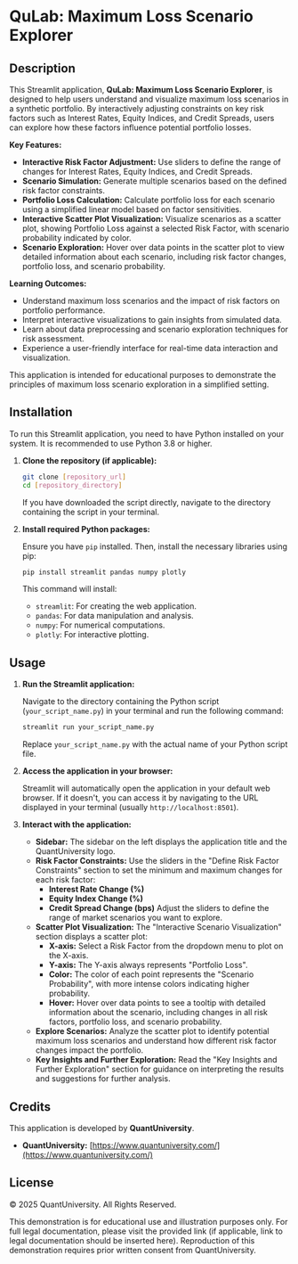 # QuLab: Maximum Loss Scenario Explorer

## Description

This Streamlit application, **QuLab: Maximum Loss Scenario Explorer**, is designed to help users understand and visualize maximum loss scenarios in a synthetic portfolio. By interactively adjusting constraints on key risk factors such as Interest Rates, Equity Indices, and Credit Spreads, users can explore how these factors influence potential portfolio losses.

**Key Features:**

*   **Interactive Risk Factor Adjustment:** Use sliders to define the range of changes for Interest Rates, Equity Indices, and Credit Spreads.
*   **Scenario Simulation:** Generate multiple scenarios based on the defined risk factor constraints.
*   **Portfolio Loss Calculation:** Calculate portfolio loss for each scenario using a simplified linear model based on factor sensitivities.
*   **Interactive Scatter Plot Visualization:** Visualize scenarios as a scatter plot, showing Portfolio Loss against a selected Risk Factor, with scenario probability indicated by color.
*   **Scenario Exploration:** Hover over data points in the scatter plot to view detailed information about each scenario, including risk factor changes, portfolio loss, and scenario probability.

**Learning Outcomes:**

*   Understand maximum loss scenarios and the impact of risk factors on portfolio performance.
*   Interpret interactive visualizations to gain insights from simulated data.
*   Learn about data preprocessing and scenario exploration techniques for risk assessment.
*   Experience a user-friendly interface for real-time data interaction and visualization.

This application is intended for educational purposes to demonstrate the principles of maximum loss scenario exploration in a simplified setting.

## Installation

To run this Streamlit application, you need to have Python installed on your system. It is recommended to use Python 3.8 or higher.

1.  **Clone the repository (if applicable):**

    ```bash
    git clone [repository_url]
    cd [repository_directory]
    ```

    If you have downloaded the script directly, navigate to the directory containing the script in your terminal.

2.  **Install required Python packages:**

    Ensure you have `pip` installed. Then, install the necessary libraries using pip:

    ```bash
    pip install streamlit pandas numpy plotly
    ```

    This command will install:
    *   `streamlit`:  For creating the web application.
    *   `pandas`: For data manipulation and analysis.
    *   `numpy`: For numerical computations.
    *   `plotly`: For interactive plotting.

## Usage

1.  **Run the Streamlit application:**

    Navigate to the directory containing the Python script (`your_script_name.py`) in your terminal and run the following command:

    ```bash
    streamlit run your_script_name.py
    ```

    Replace `your_script_name.py` with the actual name of your Python script file.

2.  **Access the application in your browser:**

    Streamlit will automatically open the application in your default web browser. If it doesn't, you can access it by navigating to the URL displayed in your terminal (usually `http://localhost:8501`).

3.  **Interact with the application:**

    *   **Sidebar:** The sidebar on the left displays the application title and the QuantUniversity logo.
    *   **Risk Factor Constraints:** Use the sliders in the "Define Risk Factor Constraints" section to set the minimum and maximum changes for each risk factor:
        *   **Interest Rate Change (%)**
        *   **Equity Index Change (%)**
        *   **Credit Spread Change (bps)**
        Adjust the sliders to define the range of market scenarios you want to explore.
    *   **Scatter Plot Visualization:** The "Interactive Scenario Visualization" section displays a scatter plot:
        *   **X-axis:** Select a Risk Factor from the dropdown menu to plot on the X-axis.
        *   **Y-axis:**  The Y-axis always represents "Portfolio Loss".
        *   **Color:** The color of each point represents the "Scenario Probability", with more intense colors indicating higher probability.
        *   **Hover:** Hover over data points to see a tooltip with detailed information about the scenario, including changes in all risk factors, portfolio loss, and scenario probability.
    *   **Explore Scenarios:** Analyze the scatter plot to identify potential maximum loss scenarios and understand how different risk factor changes impact the portfolio.
    *   **Key Insights and Further Exploration:** Read the "Key Insights and Further Exploration" section for guidance on interpreting the results and suggestions for further analysis.

## Credits

This application is developed by **QuantUniversity**.

*   **QuantUniversity:** [https://www.quantuniversity.com/](https://www.quantuniversity.com/)

## License

© 2025 QuantUniversity. All Rights Reserved.

This demonstration is for educational use and illustration purposes only. For full legal documentation, please visit the provided link (if applicable, link to legal documentation should be inserted here). Reproduction of this demonstration requires prior written consent from QuantUniversity.
